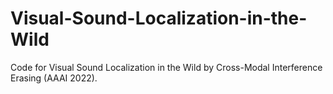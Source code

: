 # Visual-Sound-Localization-in-the-Wild
Code for Visual Sound Localization in the Wild by Cross-Modal Interference Erasing (AAAI 2022).
